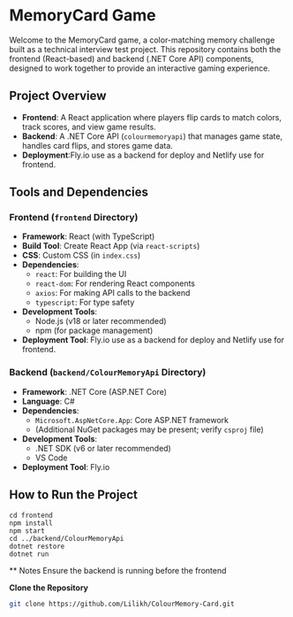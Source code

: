 # MemoryCard Game

Welcome to the MemoryCard game, a color-matching memory challenge built as a technical interview test project. This repository contains both the frontend (React-based) and backend (.NET Core API) components, designed to work together to provide an interactive gaming experience.

## Project Overview
- **Frontend**: A React application where players flip cards to match colors, track scores, and view game results.
- **Backend**: A .NET Core API (`colourmemoryapi`) that manages game state, handles card flips, and stores game data.
- **Deployment**:Fly.io use as a backend for deploy and Netlify use for frontend.
## Tools and Dependencies

### Frontend (`frontend` Directory)
- **Framework**: React (with TypeScript)
- **Build Tool**: Create React App (via `react-scripts`)
- **CSS**: Custom CSS (in `index.css`)
- **Dependencies**:
  - `react`: For building the UI
  - `react-dom`: For rendering React components
  - `axios`: For making API calls to the backend
  - `typescript`: For type safety
- **Development Tools**:
  - Node.js (v18 or later recommended)
  - npm (for package management)
- **Deployment Tool**: Fly.io use as a backend for deploy and Netlify use for frontend.

### Backend (`backend/ColourMemoryApi` Directory)
- **Framework**: .NET Core (ASP.NET Core)
- **Language**: C#
- **Dependencies**:
  - `Microsoft.AspNetCore.App`: Core ASP.NET framework
  - (Additional NuGet packages may be present; verify `csproj` file)
- **Development Tools**:
  - .NET SDK (v6 or later recommended)
  - VS Code 
- **Deployment Tool**: Fly.io

## How to Run the Project
    cd frontend
    npm install
    npm start
    cd ../backend/ColourMemoryApi
    dotnet restore
    dotnet run

** Notes
    Ensure the backend is running before the frontend
  

 **Clone the Repository**
   ```bash
   git clone https://github.com/Lilikh/ColourMemory-Card.git
 
